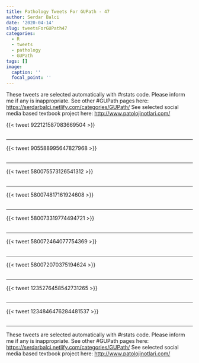 ```yaml
---
title: Pathology Tweets For GUPath - 47
author: Serdar Balci
date: '2020-04-14'
slug: tweetsForGUPath47
categories:
  - R
  - tweets
  - pathology
  - GUPath
tags: []
image:
  caption: ''
  focal_point: ''
---
```



These tweets are selected automatically with #rstats code. Please inform me if any is inappropriate.
See other #GUPath pages here: https://serdarbalci.netlify.com/categories/GUPath/ 
See selected social media based textbook project here: http://www.patolojinotlari.com/

{{< tweet 922121587083669504 >}}
<br>
<br>
<hr>
{{< tweet 905588995647827968 >}}
<br>
<br>
<hr>
{{< tweet 580075573126541312 >}}
<br>
<br>
<hr>
{{< tweet 580074817161924608 >}}
<br>
<br>
<hr>
{{< tweet 580073319774494721 >}}
<br>
<br>
<hr>
{{< tweet 580072464077754369 >}}
<br>
<br>
<hr>
{{< tweet 580072070375194624 >}}
<br>
<br>
<hr>
{{< tweet 1235276458542731265 >}}
<br>
<br>
<hr>
{{< tweet 1234846476284481537 >}}
<br>
<br>
<hr>


These tweets are selected automatically with #rstats code. Please inform me if any is inappropriate.
See other #GUPath pages here: https://serdarbalci.netlify.com/categories/GUPath/ 
See selected social media based textbook project here: http://www.patolojinotlari.com/
